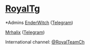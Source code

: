 # [RoyalTg](https://telegram.me/RoyalTg) 


*Admins
[EnderWitch](https://github.com/EnderWitch) ([Telegram](https://telegram.me/EnderWitch))

[Mrhalix](https://github.com/Mrhalix) ([Telegram](https://telegram.me/Mrhalix))

 International channel: [@RoyalTeamCh](https://telegram.me/RoyalTeamCh)
